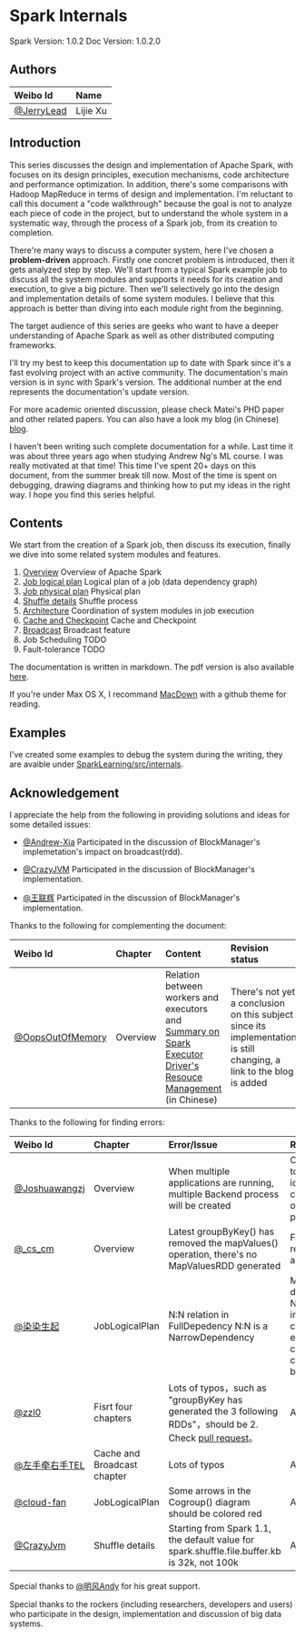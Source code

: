 # Spark Internals

Spark Version: 1.0.2
Doc Version: 1.0.2.0

## Authors
| Weibo Id | Name |
|:-----------|:-------------|
|[@JerryLead](http://weibo.com/jerrylead) | Lijie Xu |

## Introduction

This series discusses the design and implementation of Apache Spark, with focuses on its design principles, execution mechanisms, code architecture and performance optimization. In addition, there's some comparisons with Hadoop MapReduce in terms of design and implementation. I'm reluctant to call this document a "code walkthrough" because the goal is not to analyze each piece of code in the project, but to understand the whole system in a systematic way, through the process of a Spark job, from its creation to completion.

There're many ways to discuss a computer system, here I've chosen a **problem-driven** approach. Firstly one concret problem is introduced, then it gets analyzed step by step. We'll start from a typical Spark example job to discuss all the system modules and supports it needs for its creation and execution, to give a big picture. Then we'll selectively go into the design and implementation details of some system modules. I believe that this approach is better than diving into each module right from the beginning.

The target audience of this series are geeks who want to have a deeper understanding of Apache Spark as well as other distributed computing frameworks.

I'll try my best to keep this documentation up to date with Spark since it's a fast evolving project with an active community. The documentation's main version is in sync with Spark's version. The additional number at the end represents the documentation's update version.

For more academic oriented discussion, please check Matei's PHD paper and other related papers. You can also have a look my blog (in Chinese) [blog](http://www.cnblogs.com/jerrylead/archive/2013/04/27/Spark.html).

I haven't been writing such complete documentation for a while. Last time it was about three years ago when studying Andrew Ng's ML course. I was really motivated at that time! This time I've spent 20+ days on this document, from the summer break till now. Most of the time is spent on debugging, drawing diagrams and thinking how to put my ideas in the right way. I hope you find this series helpful.

## Contents
We start from the creation of a Spark job, then discuss its execution, finally we dive into some related system modules and features.

1. [Overview](https://github.com/JerryLead/SparkInternals/blob/master/markdown/1-Overview.md) Overview of Apache Spark
2. [Job logical plan](https://github.com/JerryLead/SparkInternals/blob/master/markdown/2-JobLogicalPlan.md) Logical plan of a job (data dependency graph)
3. [Job physical plan](https://github.com/JerryLead/SparkInternals/blob/master/markdown/3-JobPhysicalPlan.md) Physical plan
4. [Shuffle details](https://github.com/JerryLead/SparkInternals/blob/master/markdown/4-shuffleDetails.md) Shuffle process
5. [Architecture](https://github.com/JerryLead/SparkInternals/blob/master/markdown/5-Architecture.md) Coordination of system modules in job execution
6. [Cache and Checkpoint](https://github.com/JerryLead/SparkInternals/blob/master/markdown/6-CacheAndCheckpoint.md)  Cache and Checkpoint
7. [Broadcast](https://github.com/JerryLead/SparkInternals/blob/master/markdown/7-Broadcast.md) Broadcast feature
8. Job Scheduling TODO
9. Fault-tolerance TODO


The documentation is written in markdown. The pdf version is also available [here](https://github.com/JerryLead/SparkInternals/tree/master/pdf).

If you're under Max OS X, I recommand [MacDown](http://macdown.uranusjr.com/) with a github theme for reading.

## Examples
I've created some examples to debug the system during the writing, they are avaible under [SparkLearning/src/internals](https://github.com/JerryLead/SparkLearning/tree/master/src/internals).

## Acknowledgement

I appreciate the help from the following in providing solutions and ideas for some detailed issues:

- [@Andrew-Xia](http://weibo.com/u/1410938285) Participated in the discussion of BlockManager's implemetation's impact on broadcast(rdd).

- [@CrazyJVM](http://weibo.com/476691290) Participated in the discussion of BlockManager's implementation.

- [@王联辉](http://weibo.com/u/1685831233) Participated in the discussion of BlockManager's implementation.

Thanks to the following for complementing the document:

| Weibo Id | Chapter | Content | Revision status |
|:-----------|:-------------|:-------------|:-------------|
| [@OopsOutOfMemory](http://weibo.com/oopsoom) | Overview | Relation between workers and executors and [Summary on Spark Executor Driver's Resouce Management](http://blog.csdn.net/oopsoom/article/details/38763985) (in Chinese) | There's not yet a conclusion on this subject since its implementation is still changing, a link to the blog is added |

Thanks to the following for finding errors:

| Weibo Id | Chapter | Error/Issue | Revision status |
|:-----------|:-------------|:-------------|:-------------|
| [@Joshuawangzj](http://weibo.com/u/1619689670) | Overview | When multiple applications are running, multiple Backend process will be created | Corrected, but need to be confirmed. No idea on how to control the number of Backend processes |
| [@\_cs\_cm](http://weibo.com/u/1551746393) | Overview | Latest groupByKey() has removed the mapValues() operation, there's no MapValuesRDD generated | Fixed groupByKey() related diagrams and text |
| [@染染生起](http://weibo.com/u/2859927402) | JobLogicalPlan | N:N relation in FullDepedency N:N is a NarrowDependency | Modified the description of NarrowDependency into 3 different cases with detaild explaination, clearer than the 2 cases explaination before |
| [@zzl0](https://github.com/zzl0) | Fisrt four chapters | Lots of typos，such as "groupByKey has generated the 3 following RDDs"，should be 2. Check [pull request](https://github.com/JerryLead/SparkInternals/pull/3/files)。 | All fixed |
| [@左手牵右手TEL](http://weibo.com/w397090770) | Cache and Broadcast chapter | Lots of typos | All fixed |
| [@cloud-fan](https://github.com/cloud-fan) | JobLogicalPlan | Some arrows in the Cogroup() diagram should be colored red | All fixed |
| [@CrazyJvm](http://weibo.com/476691290) | Shuffle details | Starting from Spark 1.1, the default value for spark.shuffle.file.buffer.kb is 32k, not 100k | All fixed |

Special thanks to [@明风Andy](http://weibo.com/mingfengandy) for his great support.

Special thanks to the rockers (including researchers, developers and users) who participate in the design, implementation and discussion of big data systems.
